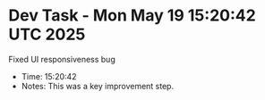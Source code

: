 # Dev Task - Mon May 19 15:20:42 UTC 2025
Fixed UI responsiveness bug
- Time: 15:20:42
- Notes: This was a key improvement step.
